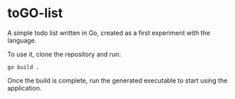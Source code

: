 # toGO-list
A simple todo list written in Go, created as a first experiment with the language.

To use it, clone the repository and run:

```go build .```

Once the build is complete, run the generated executable to start using the application.
